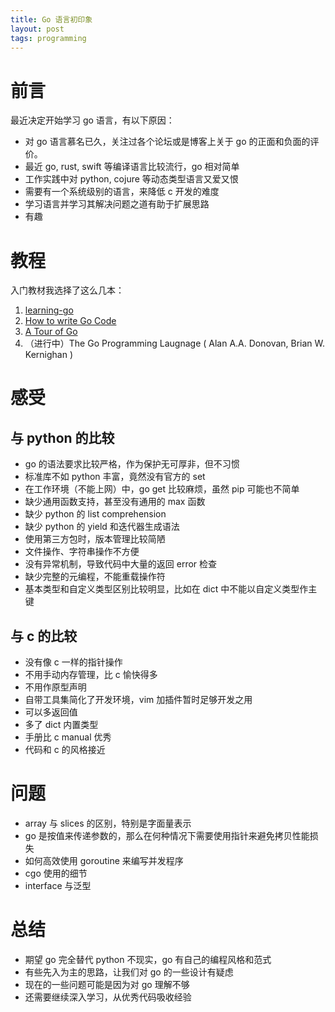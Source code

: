 ```yaml
---
title: Go 语言初印象
layout: post
tags: programming
---
```


# 前言

最近决定开始学习 go 语言，有以下原因：

- 对 go 语言慕名已久，关注过各个论坛或是博客上关于 go 的正面和负面的评价。
- 最近 go, rust, swift 等编译语言比较流行，go 相对简单
- 工作实践中对 python, cojure 等动态类型语言又爱又恨
- 需要有一个系统级别的语言，来降低 c 开发的难度
- 学习语言并学习其解决问题之道有助于扩展思路
- 有趣

# 教程

入门教材我选择了这么几本：

1. [learning-go][] 
2. [How to write Go Code](https://golang.org/doc/code.html)
3. [A Tour of Go](https://tour.golang.org/)
4. （进行中）The Go Programming Laugnage ( Alan A.A. Donovan, Brian W. Kernighan )

[learning-go]: https://miek.nl/go/

# 感受

## 与 python 的比较

- go 的语法要求比较严格，作为保护无可厚非，但不习惯
- 标准库不如 python 丰富，竟然没有官方的 set
- 在工作环境（不能上网）中，go get 比较麻烦，虽然 pip 可能也不简单
- 缺少通用函数支持，甚至没有通用的 max 函数
- 缺少 python 的 list comprehension
- 缺少 python 的 yield 和迭代器生成语法
- 使用第三方包时，版本管理比较简陋
- 文件操作、字符串操作不方便
- 没有异常机制，导致代码中大量的返回 error 检查
- 缺少完整的元编程，不能重载操作符
- 基本类型和自定义类型区别比较明显，比如在 dict 中不能以自定义类型作主键

## 与 c 的比较

- 没有像 c 一样的指针操作
- 不用手动内存管理，比 c 愉快得多
- 不用作原型声明
- 自带工具集简化了开发环境，vim 加插件暂时足够开发之用
- 可以多返回值
- 多了 dict 内置类型
- 手册比 c manual 优秀
- 代码和 c 的风格接近

# 问题

* array 与 slices 的区别，特别是字面量表示
* go 是按值来传递参数的，那么在何种情况下需要使用指针来避免拷贝性能损失
* 如何高效使用 goroutine 来编写并发程序
* cgo 使用的细节
* interface 与泛型

# 总结

- 期望 go 完全替代 python 不现实，go 有自己的编程风格和范式
- 有些先入为主的思路，让我们对 go 的一些设计有疑虑
- 现在的一些问题可能是因为对 go 理解不够
- 还需要继续深入学习，从优秀代码吸收经验


